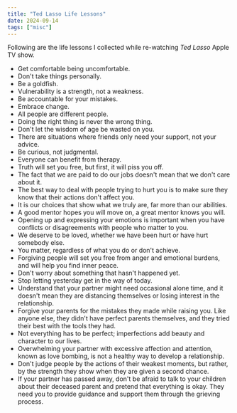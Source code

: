 ```yaml
---
title: "Ted Lasso Life Lessons"
date: 2024-09-14
tags: ["misc"]
---
```


Following are the life lessons I collected while re-watching *Ted Lasso* Apple TV show.

- Get comfortable being uncomfortable.
- Don't take things personally.
- Be a goldfish.
- Vulnerability is a strength, not a weakness.
- Be accountable for your mistakes.
- Embrace change.
- All people are different people.
- Doing the right thing is never the wrong thing.
- Don't let the wisdom of age be wasted on you.
- There are situations where friends only need your support, not your advice.
- Be curious, not judgmental.
- Everyone can benefit from therapy.
- Truth will set you free, but first, it will piss you off.
- The fact that we are paid to do our jobs doesn't mean that we don't care about it.
- The best way to deal with people trying to hurt you is to make sure they know that their actions don't affect you.
- It is our choices that show what we truly are, far more than our abilities.
- A good mentor hopes you will move on, a great mentor knows you will.
- Opening up and expressing your emotions is important when you have conflicts or disagreements with people who matter to you.
- We deserve to be loved, whether we have been hurt or have hurt somebody else.
- You matter, regardless of what you do or don't achieve.
- Forgiving people will set you free from anger and emotional burdens, and will help you find inner peace.
- Don't worry about something that hasn't happened yet.
- Stop letting yesterday get in the way of today.
- Understand that your partner might need occasional alone time, and it doesn't mean they are distancing themselves or losing interest in the relationship.
- Forgive your parents for the mistakes they made while raising you. Like anyone else, they didn't have perfect parents themselves, and they tried their best with the tools they had.
- Not everything has to be perfect; imperfections add beauty and character to our lives.
- Overwhelming your partner with excessive affection and attention, known as love bombing, is not a healthy way to develop a relationship.
- Don't judge people by the actions of their weakest moments, but rather, by the strength they show when they are given a second chance.
- If your partner has passed away, don't be afraid to talk to your children about their deceased parent and pretend that everything is okay. They need you to provide guidance and support them through the grieving process.

